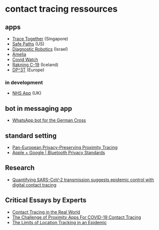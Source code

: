 # contact tracing ressources

## apps

- [Trace Together](https://www.tracetogether.gov.sg) (Singapore)
- [Safe Paths](https://www.media.mit.edu/projects/safepaths/overview/) (US)
- [Diagnostic Robotics](https://www.diagnosticrobotics.com/covid-19) (Israel)
- [Amelia](https://www.ipsoft.com/covid-19/)
- [Covid Watch](https://www.covid-watch.org)
- [Rakning C-19](https://www.covid.is/app/en) (Iceland)
- [DP^3T](https://github.com/DP-3T/documents) (Europe)

### in development

- [NHS App](https://www.theguardian.com/world/2020/apr/13/nhs-coronavirus-app-memo-discussed-giving-ministers-power-to-de-anonymise-users) (UK)

## bot in messaging app

- [WhatsApp bot for the German Cross](https://www.realwire.com/releases/tyntec-and-Future-of-Voice-develop-WhatsApp-bot-for-the-German-Red-Cross)

## standard setting

- [Pan-European Privacy-Preserving Proximity Tracing](https://www.pepp-pt.org)
- [Apple + Google | Bluetooth Privacy Standards](https://www.apple.com/covid19/contacttracing/)

## Research

- [Quantifying SARS-CoV-2 transmission suggests epidemic control with digital contact tracing](https://science.sciencemag.org/content/early/2020/04/09/science.abb6936)

## Critical Essays by Experts

- [Contact Tracing in the Real World](https://www.lightbluetouchpaper.org/2020/04/12/contact-tracing-in-the-real-world/)
- [The Challenge of Proximity Apps For COVID-19 Contact Tracing](https://www.eff.org/deeplinks/2020/04/challenge-proximity-apps-covid-19-contact-tracing)
- [The Limits of Location Tracking in an Epidemic](https://www.aclu.org/sites/default/files/field_document/limits_of_location_tracking_in_an_epidemic.pdf)
